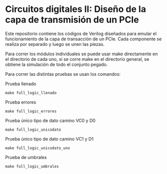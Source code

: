 # Circuitos digitales II: Diseño de la capa de transmisión de un PCIe

Este repositorio contiene los códigos de Verilog diseñados para emular el funcionamiento de la capa de transacción de un PCIe. Cada componente se realiza por separado y luego se unen las piezas. 


Para correr los módulos individuales se puede usar make directamente en el directorio de cada uno, si se corre make en el directorio general, se obtiene la simulación de todo el conjunto pegado.

Para correr las distintas pruebas se usan los comandos:

Prueba llenado
~~~
make full_logic_llenado
~~~

Prueba errores
~~~
make full_logic_errores
~~~

Prueba único tipo de dato camino VC0 y D0
~~~
make full_logic_unicodato
~~~

Prueba único tipo de dato camino VC1 y D1
~~~
make full_logic_unicodato_uno
~~~

Prueba de umbrales
~~~
make full_logic_umbrales
~~~